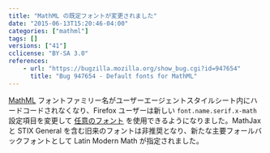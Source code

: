 ```yaml
---
title: "MathML の既定フォントが変更されました"
date: "2015-06-13T15:20:46-04:00"
categories: ["mathml"]
tags: []
versions: ["41"]
cclicense: "BY-SA 3.0"
references:
    - url: "https://bugzilla.mozilla.org/show_bug.cgi?id=947654"
      title: "Bug 947654 - Default fonts for MathML"
---
```

[MathML](https://developer.mozilla.org/ja/docs/Web/MathML) フォントファミリー名がユーザーエージェントスタイルシート内にハードコードされなくなり、Firefox ユーザーは新しい `font.name.serif.x-math` 設定項目を変更して [任意のフォント](https://developer.mozilla.org/ja/docs/Mozilla/MathML_Project/Fonts) を使用できるようになりました。MathJax と STIX General を含む旧来のフォントは非推奨となり、新たな主要フォールバックフォントとして Latin Modern Math が指定されました。
